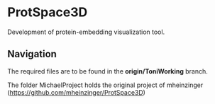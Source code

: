 # ProtSpace3D

Development of protein-embedding visualization tool.

## Navigation

The required files are to be found in the **origin/ToniWorking** branch.

The folder MichaelProject holds the original project of mheinzinger (https://github.com/mheinzinger/ProtSpace3D)
